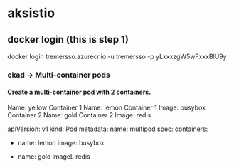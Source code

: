 # aksistio

## docker login (this is step 1)
docker login tremersso.azurecr.io -u tremersso -p yLxxxzgW5wFxxxBlU9y

### ckad -> Multi-container pods

#### Create a multi-container pod with 2 containers.
Name: yellow 
Container 1 Name: lemon
Container 1 Image: busybox
Container 2 Name: gold
Container 2 Image: redis

apiVersion: v1
kind: Pod
metadata:
  name: multipod
spec:
  containers:
  - name: lemon
    image: busybox

  - name: gold
    imageL redis